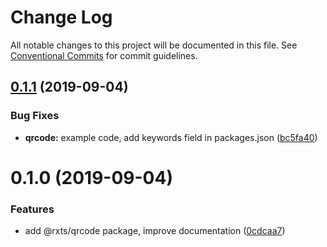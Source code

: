 # Change Log

All notable changes to this project will be documented in this file.
See [Conventional Commits](https://conventionalcommits.org) for commit guidelines.

## [0.1.1](https://github.com/rx-ts/vue/compare/@rxts/vue-qrcode@0.1.0...@rxts/vue-qrcode@0.1.1) (2019-09-04)


### Bug Fixes

* **qrcode:** example code, add keywords field in packages.json ([bc5fa40](https://github.com/rx-ts/vue/commit/bc5fa40))





# 0.1.0 (2019-09-04)


### Features

* add @rxts/qrcode package, improve documentation ([0cdcaa7](https://github.com/rx-ts/vue/commit/0cdcaa7))
